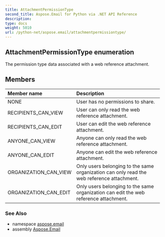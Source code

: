 ```yaml
---
title: AttachmentPermissionType
second_title: Aspose.Email for Python via .NET API Reference
description: 
type: docs
weight: 5010
url: /python-net/aspose.email/attachmentpermissiontype/
---
```


## AttachmentPermissionType enumeration

The permission type data associated with a web reference attachment.

## Members
| Member name | Description |
| :- | :- |
|NONE|User has no permissions to share.|
|RECIPIENTS_CAN_VIEW|User can only read the web reference attachment.|
|RECIPIENTS_CAN_EDIT|User can edit the web reference attachment.|
|ANYONE_CAN_VIEW|Anyone can only read the web reference attachment.|
|ANYONE_CAN_EDIT|Anyone can edit the web reference attachment.|
|ORGANIZATION_CAN_VIEW|Only users belonging to the same organization can only read the web reference attachment.|
|ORGANIZATION_CAN_EDIT|Only users belonging to the same organization can edit the web reference attachment.|

### See Also

* namespace [aspose.email](/email/python-net/aspose.email/)
* assembly [Aspose.Email](/email/python-net/)

